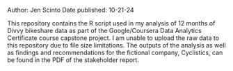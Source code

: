 Author: Jen Scinto
Date published: 10-21-24

This repository contains the R script used in my analysis of 12 months of Divvy bikeshare data as part of the Google/Coursera Data Analytics Certificate course capstone project. I am unable to upload the raw data to this repository due to file size limitations. The outputs of the analysis as well as findings and recommendations for the fictional company, Cyclistics, can be found in the PDF of the stakeholder report.

